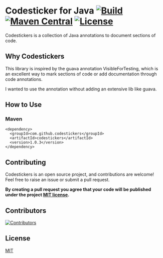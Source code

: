 # Codesticker for Java [![Build](https://github.com/codestickers/codestickers-java/workflows/build/badge.svg)](https://github.com/codestickers/codestickers-java/actions) [![Maven Central](https://img.shields.io/maven-central/v/com.github.codestickers/codestickers.svg)](https://search.maven.org/#search%7Cga%7C1%7Ccodestickers) [![License](https://img.shields.io/badge/License-Apache%202.0-blue.svg)](https://www.apache.org/licenses/LICENSE-2.0.txt)

Codestickers is a collection of Java annotations to document sections of code.

## Why Codestickers
This library is inspired by the guava annotation VisibleForTesting, which is an excellent
way to mark sections of code or add documentation through code annotations.

I wanted to use the annotation without adding an extensive lib like guava.

## How to Use

### Maven
```
<dependency>
  <groupId>com.github.codestickers</groupId>
  <artifactId>codestickers</artifactId>
  <version>1.0.3</version>
</dependency>
```

## Contributing
Codestickers is an open source project, and contributions are welcome! Feel free to raise an issue or submit a pull request.

__By creating a pull request you agree that your code will be published under the project [MIT license](./license.txt).__

## Contributors

[![Contributors](https://contrib.rocks/image?repo=codestickers/codestickers-java)](https://github.com/codestickers/codestickers-java/graphs/contributors)

## License
[MIT](license.txt)
